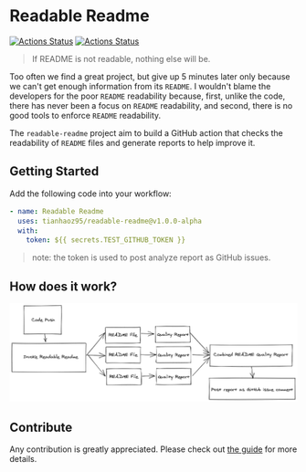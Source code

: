 # Readable Readme

[![Actions Status](https://github.com/tianhaoz95/readable-readme/workflows/Guardians%20of%20the%20Pull%20Requests/badge.svg)](https://github.com/tianhaoz95/readable-readme/actions)
[![Actions Status](https://github.com/tianhaoz95/readable-readme/workflows/Heimdall/badge.svg)](https://github.com/tianhaoz95/readable-readme/actions)


> If README is not readable, nothing else will be.

Too often we find a great project, but give up 5 minutes later only because we can't get enough information from its `README`. I wouldn't blame the developers for the poor `README` readability because, first, unlike the code, there has never been a focus on `README` readability, and second, there is no good tools to enforce `README` readability.

The `readable-readme` project aim to build a GitHub action that checks the readability of `README` files and generate reports to help improve it.

## Getting Started

Add the following code into your workflow:

```yml
- name: Readable Readme
  uses: tianhaoz95/readable-readme@v1.0.0-alpha
  with:
    token: ${{ secrets.TEST_GITHUB_TOKEN }}
```

> note: the token is used to post analyze report as GitHub issues.

## How does it work?

![strcture diagram](./asset/structure_diagram.png)

## Contribute

Any contribution is greatly appreciated. Please check out [the guide](./CONTRIBUTING.md) for more details.

